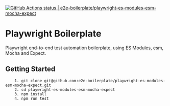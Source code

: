 [![GitHub Actions status | e2e-boilerplate/playwright-es-modules-esm-mocha-expect](https://github.com/e2e-boilerplate/playwright-es-modules-esm-mocha-expect/workflows/playwright-es-modules-esm-mocha-expect/badge.svg)](https://github.com/e2e-boilerplate/playwright-es-modules-esm-mocha-expect/actions?workflow=playwright-es-modules-esm-mocha-expect)

# Playwright Boilerplate

Playwright end-to-end test automation boilerplate, using ES Modules, esm, Mocha and Expect.

## Getting Started

    	1. git clone git@github.com:e2e-boilerplate/playwright-es-modules-esm-mocha-expect.git
    	2. cd playwright-es-modules-esm-mocha-expect
    	3. npm install
    	4. npm run test
